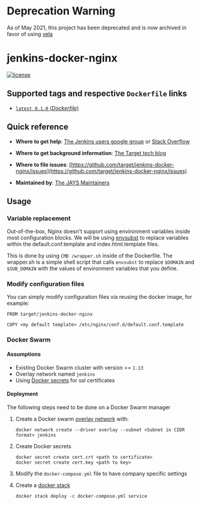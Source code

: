 # Deprecation Warning

As of May 2021, this project has been deprecated and is now archived in favor of using [vela](https://github.com/go-vela)


# jenkins-docker-nginx

[![license](https://img.shields.io/github/license/mashape/apistatus.svg)](LICENSE)

## Supported tags and respective `Dockerfile` links

- [`latest`, `0.1.0` (*Dockerfile*)](https://github.com/target/jenkins-docker-nginx/blob/master/Dockerfile)

## Quick reference

- **Where to get help**:
  [The Jenkins users google group](https://groups.google.com/forum/?nomobile=true#!forum/jenkinsci-users) or [Stack Overflow](https://stackoverflow.com/search?tab=newest&q=jenkins)

- **Where to get background information**: [The Target tech blog](https://target.github.io/beacon/2018/01/24/jays.html)

- **Where to file issues**:
  [https://github.com/target/jenkins-docker-nginx/issues](https://github.com/target/jenkins-docker-nginx/issues)

- **Maintained by**:
  [The JAYS Maintainers](https://github.com/target/jenkins-docker-nginx/blob/master/MAINTAINERS)

## Usage

### Variable replacement

Out-of-the-box, Nginx doesn't support using environment variables inside most configuration blocks. We will be using [envsubst](http://www.tutorialspoint.com/unix_commands/envsubst.htm) to replace variables within the default.conf.template and index.html.template files.

This is done by using `CMD /wrapper.sh` inside of the Dockerfile. The wrapper.sh is a simple shell script that calls `envsubst` to replace `$DOMAIN` and `$SUB_DOMAIN` with the values of environment variables that you define.

### Modify configuration files

You can simply modify configuration files via reusing the docker image, for example:

```docker
FROM target/jenkins-docker-nginx

COPY <my default template> /etc/nginx/conf.d/default.conf.template
```

### Docker Swarm

#### Assumptions

- Existing Docker Swarm cluster with version >= `1.13`
- Overlay network named `jenkins`
- Using [Docker secrets](https://docs.docker.com/engine/swarm/secrets/) for ssl certificates

#### Deployment

The following steps need to be done on a Docker Swarm manager

1. Create a Docker swarm [overlay network](https://docs.docker.com/engine/reference/commandline/network_create/#options) with:

    ```console
    docker network create --driver overlay --subnet <Subnet in CIDR format> jenkins
    ```

1. Create Docker secrets

    ```console
    docker secret create cert.crt <path to certificate>
    docker secret create cert.key <path to key>
    ```

1. Modify the `docker-compose.yml` file to have company specific settings

1. Create a [docker stack](https://docs.docker.com/engine/reference/commandline/stack_deploy/)

    ```console
    docker stack deploy -c docker-compose.yml service
    ```
